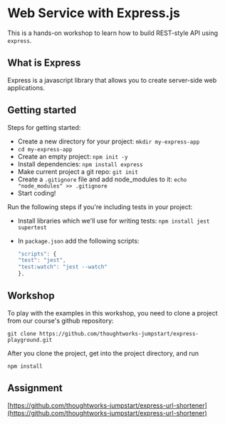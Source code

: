 # Web Service with Express.js

This is a hands-on workshop to learn how to build REST-style API using `express`.

## What is Express

Express is a javascript library that allows you to create server-side web applications.

## Getting started

Steps for getting started:

* Create a new directory for your project: `mkdir my-express-app`
* `cd my-express-app`
* Create an empty project: `npm init -y`
* Install dependencies: `npm install express`
* Make current project a git repo: `git init`
* Create a `.gitignore` file and add node\_modules to it: `echo "node_modules" >> .gitignore`
* Start coding!

Run the following steps if you're including tests in your project:

* Install libraries which we'll use for writing tests: `npm install jest supertest`
* In `package.json` add the following scripts: 

  ```javascript
  "scripts": {
  "test": "jest",
  "test:watch": "jest --watch"
  },
  ```

## Workshop

To play with the examples in this workshop, you need to clone a project from our course's github repository:

```text
git clone https://github.com/thoughtworks-jumpstart/express-playground.git
```

After you clone the project, get into the project directory, and run

```text
npm install
```

## Assignment

[https://github.com/thoughtworks-jumpstart/express-url-shortener](https://github.com/thoughtworks-jumpstart/express-url-shortener)

